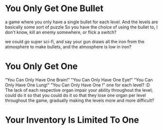You Only Get One Bullet
=======================
a game where you only have a single bullet for each level. And the levels are basically some sort of puzzle
So you have the choice of using the bullet to, I don't know, kill an enemy somewhere, or flick a switch?

we could go super sci-fi, and say your gun draws all the iron from the atmosphere to make bullets, and the atmosphere is low in iron?


You Only Get One <organ>
========================
"You Can Only Have One Brain!"
"You Can Only Have One Eye!"
"You Can Only Have One Lung!"
"You Can Only Have One <organ>!"
one for each level? :D
The lack of each respective organ impair your ability throughout the level;
could do it so that you could do it so that they lose one organ per level throughout the game, gradually making the levels more and more difficult?

Your Inventory Is Limited To One
================================
